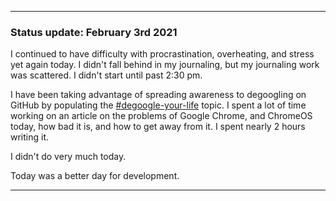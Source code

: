 ***

### Status update: February 3rd 2021

I continued to have difficulty with procrastination, overheating, and stress yet again today. I didn't fall behind in my journaling, but my journaling work was scattered. I didn't start until past 2:30 pm.

I have been taking advantage of spreading awareness to degoogling on GitHub by populating the [#degoogle-your-life](https://github.com/topics/degoogle-your-life) topic. I spent a lot of time working on an article on the problems of Google Chrome, and ChromeOS today, how bad it is, and how to get away from it. I spent nearly 2 hours writing it.


I didn't do very much today.

Today was a better day for development.
 
***
